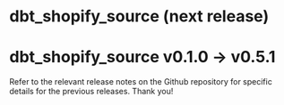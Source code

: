 # dbt_shopify_source (next release)

# dbt_shopify_source v0.1.0 -> v0.5.1
Refer to the relevant release notes on the Github repository for specific details for the previous releases. Thank you!